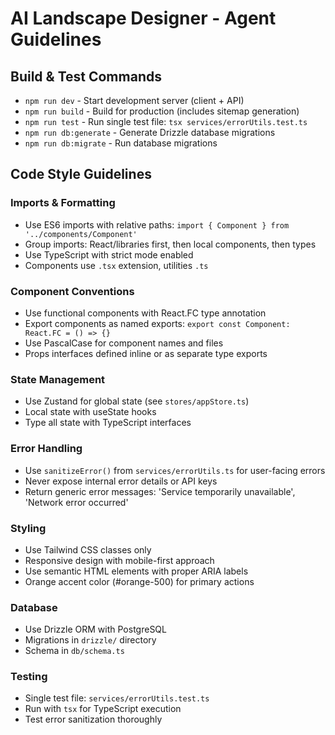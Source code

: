 # AI Landscape Designer - Agent Guidelines

## Build & Test Commands
- `npm run dev` - Start development server (client + API)
- `npm run build` - Build for production (includes sitemap generation)
- `npm run test` - Run single test file: `tsx services/errorUtils.test.ts`
- `npm run db:generate` - Generate Drizzle database migrations
- `npm run db:migrate` - Run database migrations

## Code Style Guidelines

### Imports & Formatting
- Use ES6 imports with relative paths: `import { Component } from '../components/Component'`
- Group imports: React/libraries first, then local components, then types
- Use TypeScript with strict mode enabled
- Components use `.tsx` extension, utilities `.ts`

### Component Conventions
- Use functional components with React.FC type annotation
- Export components as named exports: `export const Component: React.FC = () => {}`
- Use PascalCase for component names and files
- Props interfaces defined inline or as separate type exports

### State Management
- Use Zustand for global state (see `stores/appStore.ts`)
- Local state with useState hooks
- Type all state with TypeScript interfaces

### Error Handling
- Use `sanitizeError()` from `services/errorUtils.ts` for user-facing errors
- Never expose internal error details or API keys
- Return generic error messages: 'Service temporarily unavailable', 'Network error occurred'

### Styling
- Use Tailwind CSS classes only
- Responsive design with mobile-first approach
- Use semantic HTML elements with proper ARIA labels
- Orange accent color (#orange-500) for primary actions

### Database
- Use Drizzle ORM with PostgreSQL
- Migrations in `drizzle/` directory
- Schema in `db/schema.ts`

### Testing
- Single test file: `services/errorUtils.test.ts`
- Run with `tsx` for TypeScript execution
- Test error sanitization thoroughly